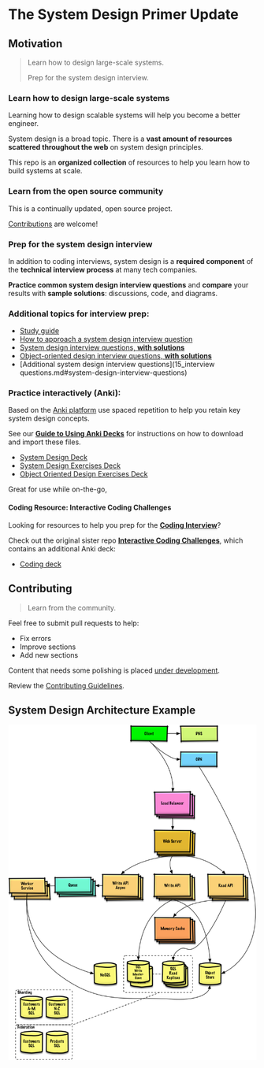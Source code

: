 # The System Design Primer Update


## Motivation

> Learn how to design large-scale systems.
>
> Prep for the system design interview.

### Learn how to design large-scale systems

Learning how to design scalable systems will help you become a better engineer.

System design is a broad topic.  There is a **vast amount of resources scattered throughout the web** on system design principles.

This repo is an **organized collection** of resources to help you learn how to build systems at scale.

### Learn from the open source community

This is a continually updated, open source project.

[Contributions](#contributing) are welcome!

### Prep for the system design interview

In addition to coding interviews, system design is a **required component** of the **technical interview process** at many tech companies.

**Practice common system design interview questions** and **compare** your results with **sample solutions**: discussions, code, and diagrams.

### Additional topics for interview prep:

* [Study guide](study_guide.md#study-guide)
* [How to approach a system design interview question](study_guide.md#how-to-approach-a-system-design-interview-question)
* [System design interview questions, **with solutions**](study_guide.md#system-design-interview-questions-with-solutions)
* [Object-oriented design interview questions, **with solutions**](study_guide.md#object-oriented-design-interview-questions-with-solutions)
* [Additional system design interview questions](15_interview questions.md#system-design-interview-questions)

### Practice interactively (Anki):
Based on the [Anki platform](https://apps.ankiweb.net/) use spaced repetition to help you retain key system design concepts.

See our **[Guide to Using Anki Decks](anki_guide.md)** for instructions on how to download and import these files.

*   [System Design Deck](../resources/flash_cards/System%20Design.apkg?raw=true)
*   [System Design Exercises Deck](../resources/flash_cards/System%20Design%20Exercises.apkg?raw=true)
*   [Object Oriented Design Exercises Deck](../resources/flash_cards/OO%20Design.apkg?raw=true)

Great for use while on-the-go, 


#### Coding Resource: Interactive Coding Challenges

Looking for resources to help you prep for the [**Coding Interview**](https://github.com/donnemartin/interactive-coding-challenges)?


Check out the original sister repo [**Interactive Coding Challenges**](https://github.com/donnemartin/interactive-coding-challenges), which contains an additional Anki deck:

* [Coding deck](https://github.com/donnemartin/interactive-coding-challenges/tree/master/anki_cards/Coding.apkg)

## Contributing

> Learn from the community.

Feel free to submit pull requests to help:

* Fix errors
* Improve sections
* Add new sections


Content that needs some polishing is placed [under development](17_under_development.md#under-development).

Review the [Contributing Guidelines](../CONTRIBUTING.md).

## System Design Architecture Example

<p align="center">
  <img src="images/jj3A5N8.png">
  <br/>
</p>
